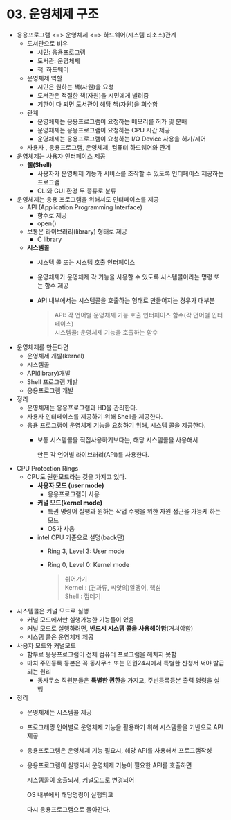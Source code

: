 # 03. 운영체제 구조

* 응용프로그램 &lt;=&gt; 운영체제 &lt;=&gt; 하드웨어\(시스템 리소스\)관계
  * 도서관으로 비유
    * 시민: 응용프로그램
    * 도서관: 운영체제
    * 책: 하드웨어
  * 운영체제 역할
    * 시민은 원하는 책\(자원\)을 요청
    * 도서관은 적절한 책\(자원\)을 시민에게 빌려줌
    * 기한이 다 되면 도서관이 해당 책\(자원\)을 회수함
  * 관계
    * 운영체제는 응용프로그램이 요청하는 메모리를 허가 및 분배
    * 운영체제는 응용프로그램이 요청하는 CPU 시간 제공
    * 운영체제는 응용프로그램이 요청하는 I/O Device 사용을 허가/제어
  * 사용자 , 응용프로그램, 운영체제, 컴퓨터 하드웨어와 관계
* 운영체제는 사용자 인터페이스 제공
  * **쉘\(Shell\)**
    * 사용자가 운영체제 기능과 서비스를 조작할 수 있도록 인터페이스 제공하는 프로그램
    * CLI와 GUI 환경 두 종류로 분류
* 운영체제는 응용 프로그램을 위해서도 인터페이스를 제공
  * API \(Application Programming Interface\)
    * 함수로 제공
    * open\(\)
  * 보통은 라이브러리\(library\) 형태로 제공
    * C library
  * **시스템콜** 
    * 시스템 콜 또는 시스템 호출 인터페이스
    * 운영체제가 운영체제 각 기능을 사용할 수 있도록 시스템콜이라는 명령 또는 함수 제공
    * API 내부에서는 시스템콜을 호출하는 형태로 만들어지는 경우가 대부분

      > API: 각 언어별 운영체제 기능 호출 인터페이스 함수\(각 언어별 인터페이스\)  
      > 시스템콜: 운영체제 기능을 호출하는 함수
* 운영체제를 만든다면
  * 운영체제 개발\(kernel\)
  * 시스템콜
  * API\(library\)개발
  * Shell 프로그램 개발
  * 응용프로그램 개발
* 정리
  * 운영체제는 응용프로그램과 HD을 관리한다.
  * 사용자 인터페이스를 제공하기 위해 Shell을 제공한다.
  * 응용 프로그램이 운영체제 기능을 요청하기 위해, 시스템 콜을 제공한다.
    * 보통 시스템콜을 직접사용하기보다는, 해당 시스템콜을 사용해서  

      만든 각 언어별 라이브러리\(API\)를 사용한다.
* CPU Protection Rings
  * CPU도 권한모드라는 것을 가지고 있다.
    * **사용자 모드 \(user mode\)**
      * 응용프로그램이 사용 
    * **커널 모드\(kernel mode\)**
      * 특권 명령어 실행과 원하는 작업 수행을 위한 자원 접근을 가능케 하는 모드
      * OS가 사용
    * intel CPU 기준으로 설명\(back단\)
      * Ring 3, Level 3: User mode
      * Ring 0, Level 0: Kernel mode 

        > 쉬어가기  
        > Kernel : \(견과류, 씨앗의\)알맹이, 핵심  
        > Shell : 껍데기
* 시스템콜은 커널 모드로 실행
  * 커널 모드에서만 실행가능한 기능들이 있음
  * 커널 모드로 실행하려면, **반드시 시스템 콜을 사용해야함**\(거쳐야함\)
  * 시스템 콜은 운영체제 제공
* 사용자 모드와 커널모드
  * 함부로 응용프로그램이 전체 컴퓨터 프로그램을 헤치지 못함
  * 마치 주민등록 등본은 꼭 동사무소 또는 민원24시에서 특별한 신청서 써야 발급되는 원리
    * 동사무소 직원분들은 **특별한 권한**을 가지고, 주빈등록등본 출력 명령을 실행
* 정리
  * 운영체제는 시스템콜 제공
  * 프로그래밍 언어별로 운영체제 기능을 활용하기 위해 시스템콜을 기반으로 API제공
  * 응용프로그램은 운영체제 기능 필요시, 해당 API를 사용해서 프로그램작성
  * 응용프로그램이 실행되서 운영체제 기능이 필요한 API를 호출하면  

      시스템콜이 호출되서, 커널모드로 변경되어  

      OS 내부에서 해당명령이 실행되고  

      다시 응용프로그램으로 돌아간다.

